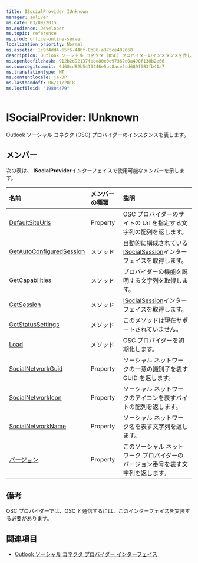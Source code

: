 ```yaml
---
title: ISocialProvider IUnknown
manager: soliver
ms.date: 03/09/2015
ms.audience: Developer
ms.topic: reference
ms.prod: office-online-server
localization_priority: Normal
ms.assetid: 1c9f4dd4-65f6-446f-8b86-a375ce402658
description: Outlook ソーシャル コネクタ (OSC) プロバイダーのインスタンスを表します。
ms.openlocfilehash: 912b2d92137febe80e0d97362e0a490f138b2e66
ms.sourcegitcommit: 9d60cd82b5413446e5bc8ace2cd689f683fb41a7
ms.translationtype: MT
ms.contentlocale: ja-JP
ms.lasthandoff: 06/11/2018
ms.locfileid: "19804479"
---
```

# <a name="isocialprovider--iunknown"></a>ISocialProvider: IUnknown

Outlook ソーシャル コネクタ (OSC) プロバイダーのインスタンスを表します。
  
## <a name="members"></a>メンバー

次の表は、 **ISocialProvider**インターフェイスで使用可能なメンバーを示します。 
  
|**名前**|**メンバーの種類**|**説明**|
|:-----|:-----|:-----|
|[DefaultSiteUrls](isocialprovider-defaultsiteurls.md) <br/> |Property  <br/> |OSC プロバイダーのサイトの Url を指定する文字列の配列を返します。  <br/> |
|[GetAutoConfiguredSession](isocialprovider-getautoconfiguredsession.md) <br/> |メソッド  <br/> |自動的に構成されている[ISocialSession](isocialsessioniunknown.md)インターフェイスを取得します。  <br/> |
|[GetCapabilities](isocialprovider-getcapabilities.md) <br/> |メソッド  <br/> |プロバイダーの機能を説明する文字列を取得します。  <br/> |
|[GetSession](isocialprovider-getsession.md) <br/> |メソッド  <br/> |[ISocialSession](isocialsessioniunknown.md)インターフェイスを取得します。  <br/> |
|[GetStatusSettings](isocialprovider-getstatussettings.md) <br/> |メソッド  <br/> |このメソッドは現在サポートされていません。  <br/> |
|[Load](isocialprovider-load.md) <br/> |メソッド  <br/> |OSC プロバイダーを初期化します。  <br/> |
|[SocialNetworkGuid](isocialprovider-socialnetworkguid.md) <br/> |Property  <br/> |ソーシャル ネットワークの一意の識別子を表す GUID を返します。  <br/> |
|[SocialNetworkIcon](isocialprovider-socialnetworkicon.md) <br/> |Property  <br/> |ソーシャル ネットワークのアイコンを表すバイトの配列を返します。  <br/> |
|[SocialNetworkName](isocialprovider-socialnetworkname.md) <br/> |Property  <br/> |ソーシャル ネットワーク名を表す文字列を返します。  <br/> |
|[バージョン](isocialprovider-version.md) <br/> |Property  <br/> |このソーシャル ネットワーク プロバイダーのバージョン番号を表す文字列を返します。  <br/> |
   
## <a name="remarks"></a>備考

OSC プロバイダーでは、OSC と通信するには、このインターフェイスを実装する必要があります。
  
## <a name="see-also"></a>関連項目

- [Outlook ソーシャル コネクタ プロバイダー インターフェイス](outlook-social-connector-provider-interfaces.md)

